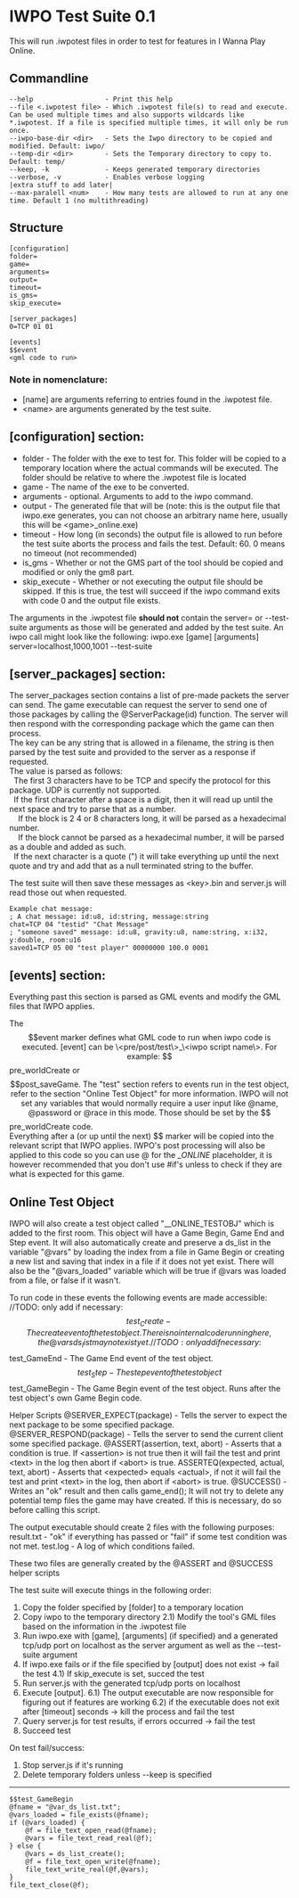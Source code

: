# IWPO Test Suite 0.1
This will run .iwpotest files in order to test for features in I Wanna Play Online.

## Commandline
    --help                  - Print this help
    --file <.iwpotest file> - Which .iwpotest file(s) to read and execute. Can be used multiple times and also supports wildcards like *.iwpotest. If a file is specified multiple times, it will only be run once.
    --iwpo-base-dir <dir>   - Sets the Iwpo directory to be copied and modified. Default: iwpo/ 
    --temp-dir <dir>        - Sets the Temporary directory to copy to. Default: temp/
    --keep, -k              - Keeps generated temporary directories
    --verbose, -v           - Enables verbose logging
    |extra stuff to add later|
    --max-paralell <num>    - How many tests are allowed to run at any one time. Default 1 (no multithreading)

## Structure
    [configuration]
    folder=
    game=
    arguments=
    output=
    timeout=
    is_gms=
    skip_execute=
    
    [server_packages]
    0=TCP 01 01
    
    [events]
    $$event
    <gml code to run>

### Note in nomenclature:
- [name] are arguments referring to entries found in the .iwpotest file.
- \<name\> are arguments generated by the test suite.

## [configuration] section:
- folder       - The folder with the exe to test for. This folder will be copied to a temporary location where the actual commands will be executed. The folder should be relative to where the .iwpotest file is located
- game         - The name of the exe to be converted.
- arguments    - optional. Arguments to add to the iwpo command.
- output       - The generated file that will be (note: this is the output file that iwpo.exe generates, you can not choose an arbitrary name here, usually this will be \<game\>_online.exe)
- timeout      - How long (in seconds) the output file is allowed to run before the test suite aborts the process and fails the test. Default: 60. 0 means no timeout (not recommended)
- is_gms       - Whether or not the GMS part of the tool should be copied and modified or only the gm8 part.
- skip_execute - Whether or not executing the output file should be skipped. If this is true, the test will succeed if the iwpo command exits with code 0 and the output file exists.

The arguments in the .iwpotest file **should not** contain the server= or --test-suite arguments as those will be generated and added by the test suite.
An iwpo call might look like the following: iwpo.exe [game] [arguments] server=localhost,1000,1001 --test-suite

## [server_packages] section:
The server_packages section contains a list of pre-made packets the server can send. The game executable can request the server to send one of those packages by calling the @ServerPackage(id) function.
The server will then respond with the corresponding package which the game can then process.  
The key can be any string that is allowed in a filename, the string is then parsed by the test suite and provided to the server as a response if requested.  
The value is parsed as follows:  
&nbsp;&nbsp;The first 3 characters have to be TCP and specify the protocol for this package. UDP is currently not supported.  
&nbsp;&nbsp;If the first character after a space is a digit, then it will read up until the next space and try to parse that as a number.  
&nbsp;&nbsp;&nbsp;&nbsp;If the block is 2 4 or 8 characters long, it will be parsed as a hexadecimal number.  
&nbsp;&nbsp;&nbsp;&nbsp;If the block cannot be parsed as a hexadecimal number, it will be parsed as a double and added as such.  
&nbsp;&nbsp;If the next character is a quote (") it will take everything up until the next quote and try and add that as a null terminated string to the buffer.  

The test suite will then save these messages as \<key\>.bin and server.js will read those out when requested.

    Example chat message:
    ; A chat message: id:u8, id:string, message:string
    chat=TCP 04 "testid" "Chat Message"
    ; "someone saved" message: id:u8, gravity:u8, name:string, x:i32, y:double, room:u16
    saved1=TCP 05 00 "test player" 00000000 100.0 0001

## [events] section:  
Everything past this section is parsed as GML events and modify the GML files that IWPO applies.

The $$event marker defines what GML code to run when iwpo code is executed. [event] can be \<pre/post/test\>_\<iwpo script name\>. For example: $$pre_worldCreate or $$post_saveGame. The "test" section refers to events run in the test object, refer to the section "Online Test Object" for more information.  
IWPO will not set any variables that would normally require a user input like @name, @password or @race in this mode. Those should be set by the $$pre_worldCreate code.  
Everything after a (or up until the next) $$ marker will be copied into the relevant script that IWPO applies. IWPO's post processing will also be applied to this code so you can use @ for the __ONLINE_ placeholder, it is however recommended that you don't use #if's unless to check if they are what is expected for this game.

## Online Test Object
IWPO will also create a test object called "__ONLINE_TESTOBJ" which is added to the first room. This object will have a Game Begin, Game End and Step event.
It will also automatically create and preserve a ds_list in the variable "@vars" by loading the index from a file in Game Begin or creating a new list and saving that index in a file if it does not yet exist.
There will also be the "@vars_loaded" variable which will be true if @vars was loaded from a file, or false if it wasn't.

To run code in these events the following events are made accessible:
//TODO: only add if necessary: $$test_Create    - The create event of the test object. There is no internal code running here, the @vars ds_list may not exist yet.
//TODO: only add if necessary: $$test_GameEnd   - The Game End event of the test object.
$$test_Step      - The step event of the test object
$$test_GameBegin - The Game Begin event of the test object. Runs after the test object's own Game Begin code.

Helper Scripts
@SERVER_EXPECT(package)                 - Tells the server to expect the next package to be some specified package.
@SERVER_RESPOND(package)                - Tells the server to send the current client some specified package.
@ASSERT(assertion, text, abort)         - Asserts that a condition is true. If \<assertion\> is not true then it will fail the test and print \<text\> in the log then abort if \<abort\> is true.
ASSERTEQ(expected, actual, text, abort) - Asserts that \<expected\> equals \<actual\>, if not it will fail the test and print \<text\> in the log, then abort if \<abort\> is true.
@SUCCESS()                              - Writes an "ok" result and then calls game_end(); It will not try to delete any potential temp files the game may have created. If this is necessary, do so before calling this script.

The output executable should create 2 files with the following purposes:
result.txt - "ok" if everything has passed or "fail" if some test condition was not met.
test.log   - A log of which conditions failed.

These two files are generally created by the @ASSERT and @SUCCESS helper scripts

The test suite will execute things in the following order:
1) Copy the folder specified by [folder] to a temporary location
2) Copy iwpo to the temporary directory
2.1) Modify the tool's GML files based on the information in the .iwpotest file
3) Run iwpo.exe with [game], [arguments] (if specified) and a generated tcp/udp port on localhost as the server argument as well as the --test-suite argument
4) If iwpo.exe fails or if the file specified by [output] does not exist -\> fail the test
4.1) If skip_execute is set, succed the test
5) Run server.js with the generated tcp/udp ports on localhost
6) Execute [output].
6.1) The output executable are now responsible for figuring out if features are working
6.2) if the executable does not exit after [timeout] seconds -\> kill the process and fail the test
7) Query server.js for test results, if errors occurred -\> fail the test
8) Succeed test

On test fail/success:
1) Stop server.js if it's running
2) Delete temporary folders unless --keep is specified

---
    $$test_GameBegin
    @fname = "@var_ds_list.txt";
    @vars_loaded = file_exists(@fname);
    if (@vars_loaded) {
        @f = file_text_open_read(@fname);
        @vars = file_text_read_real(@f);
    } else {
        @vars = ds_list_create();
        @f = file_text_open_write(@fname);
        file_text_write_real(@f,@vars);
    }
    file_text_close(@f);
